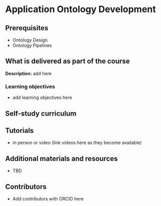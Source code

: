 # Application Ontology Development

## Prerequisites
- Ontology Design
- Ontology Pipelines

## What is delivered as part of the course

**Description:** add here

### Learning objectives
- add learning objectives here

## Self-study curriculum


## Tutorials
- in person or video (link videos here as they become available)

## Additional materials and resources
- TBD

## Contributors
- Add contributors with ORCID here